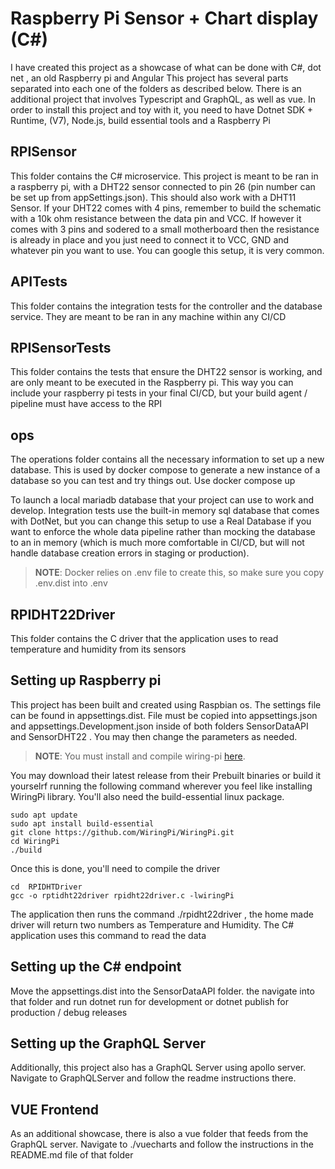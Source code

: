 # Raspberry Pi Sensor + Chart display (C#)
I have created this project as a showcase of what can be done with C#, dot net , an old Raspberry pi and Angular
This project has several parts separated into each one of the folders as described below.
There is an additional project that involves Typescript and GraphQL, as well as vue. In order to install this project and toy with it, 
you need to have Dotnet SDK + Runtime, (V7), Node.js, build essential tools and a Raspberry Pi

## RPISensor
This folder contains the C# microservice. This project is meant to be ran in a raspberry pi, with a DHT22 sensor connected to pin 26 (pin number can be set up from appSettings.json). This should also work with a DHT11 Sensor. If your DHT22 comes with 4 pins,  remember to build the schematic  with a 10k ohm resistance between the data pin and VCC. If however it comes with 3 pins and sodered to a small motherboard then the resistance is already in place and you just need to connect it to VCC, GND and whatever pin you want to use. You can google this setup, it is very common.

## APITests
This folder contains the integration tests for the controller and the database service. They are meant to be ran in any machine within any CI/CD

## RPISensorTests
This folder contains the tests that ensure the DHT22 sensor is working, and are only meant to be executed in the Raspberry pi. This way you can include your raspberry pi tests in your final CI/CD, but your build agent / pipeline must have access to the RPI

## ops
The operations folder contains all the necessary information to set up a new database. This is used by docker compose to generate a new instance of a database so you can test and try things out. Use
docker compose up

To launch a local mariadb database that your project can use to work and develop. Integration tests use the built-in memory sql database that comes with DotNet, but you can change this setup to use a Real Database if you want to enforce the whole data pipeline rather than mocking the database to an in memory (which is much more comfortable in CI/CD, but will not handle database creation errors in staging or production).
> **NOTE**: Docker relies on .env file to create this, so make sure you copy .env.dist into .env

## RPIDHT22Driver
This folder contains the C driver that the application uses to read temperature and humidity from its sensors

## Setting up Raspberry pi
This project has been built and created using Raspbian os. 
The settings file can be found in appsettings.dist. File must be copied into appsettings.json and appsettings.Development.json inside of both folders SensorDataAPI and SensorDHT22 . You may then change the parameters as needed.

> **NOTE**: You must install and compile wiring-pi [here](https://github.com/WiringPi/WiringPi). 

You may download their latest release from their Prebuilt binaries or build it yourselrf running the following command wherever you feel like installing WiringPi library. You'll also need the build-essential linux package.
```
sudo apt update
sudo apt install build-essential
git clone https://github.com/WiringPi/WiringPi.git
cd WiringPi
./build
```

Once this is done, you'll need to compile the driver
```
cd  RPIDHTDriver
gcc -o rptidht22driver rpidht22driver.c -lwiringPi
```
The application then runs the command ./rpidht22driver <GPIO pin_number>, the home made driver will return two numbers as Temperature and Humidity. The C# application uses this command to read the data


## Setting up the C# endpoint
Move the  appsettings.dist into the SensorDataAPI folder. the navigate into that folder and run dotnet run for development or dotnet publish for production / debug releases

## Setting up the GraphQL Server
Additionally, this project also has a GraphQL Server using apollo server. Navigate to GraphQLServer and follow the readme instructions there.

## VUE Frontend
As an additional showcase, there is also a vue folder that feeds from the GraphQL server. Navigate to ./vuecharts and follow the instructions in the README.md file of that folder
